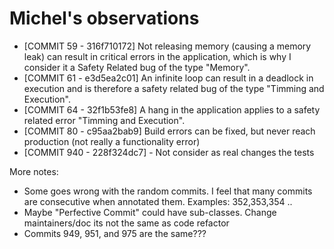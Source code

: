 # Michel's observations 

- [COMMIT 59 - 316f710172] Not releasing memory (causing a memory leak) can result in critical errors in the application, which is why I consider it a Safety Related bug of the type "Memory".
- [COMMIT 61 - e3d5ea2c01] An infinite loop can result in a deadlock in execution and is therefore a safety related bug of the type "Timming and Execution".
- [COMMIT 64 - 32f1b53fe8] A hang in the application applies to a safety related error "Timming and Execution".
- [COMMIT 80 - c95aa2bab9] Build errors can be fixed, but never reach production (not really a functionality error)
- [COMMIT 940 - 228f324dc7] - Not consider as real changes the tests

More notes:
- Some goes wrong with the random commits. I feel that many commits are consecutive when annotated them. Examples: 352,353,354 ..
- Maybe "Perfective Commit" could have sub-classes. Change maintainers/doc its not the same as code refactor
- Commits 949, 951, and 975 are the same???